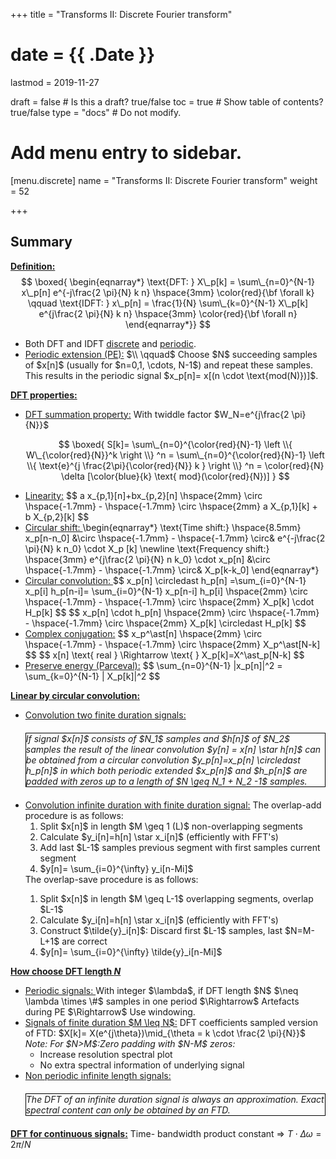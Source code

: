 +++
title = "Transforms II: Discrete Fourier transform"

# date = {{ .Date }}
lastmod = 2019-11-27

draft = false  # Is this a draft? true/false
toc = true  # Show table of contents? true/false
type = "docs"  # Do not modify.

# Add menu entry to sidebar.
[menu.discrete]
  name = "Transforms II: Discrete Fourier transform"
  weight = 52


+++


## Summary

<b><u> Definition: </u></b>
$$
\boxed{
\begin{eqnarray*}
\text{DFT: } X\_p[k] = \sum\_{n=0}^{N-1} x\_p[n] e^{-j\frac{2 \pi}{N} k n}
\hspace{3mm} \color{red}{\bf \forall k}
\qquad
\text{IDFT: } x\_p[n] = \frac{1}{N} \sum\_{k=0}^{N-1} X\_p[k] e^{j\frac{2 \pi}{N} k n} \hspace{3mm} \color{red}{\bf \forall n}
\end{eqnarray*}}
$$

<ul>
<li> Both DFT and IDFT <u>discrete</u> and <u>periodic</u>. </li>
<li> <u>Periodic extension (PE):</u> $\\ \qquad$ Choose $N$ succeeding samples of $x[n]$ (usually for $n=0,1, \cdots, N-1$) and repeat these samples. This results in the periodic signal $x_p[n]= x[(n \cdot \text{mod(N)})]$.
</ul>

<b><u> DFT properties: </u></b>
<ul>
<li> <u>DFT summation property:</u> With twiddle factor $W_N=e^{j\frac{2 \pi}{N}}$

$$
\boxed{
S[k]= \sum\_{n=0}^{\color{red}{N}-1} \left \\{ W\_{\color{red}{N}}^k \right \\} ^n =
\sum\_{n=0}^{\color{red}{N}-1} \left \\{ \text{e}^{j \frac{2\pi}{\color{red}{N}} k } \right \\} ^n = \color{red}{N}  \delta [\color{blue}{k} \text{ mod}(\color{red}{N})]
}
$$
</li>
<li> <u> Linearity:</u>
$$
a x_{p,1}[n]+bx_{p,2}[n] \hspace{2mm} \circ  \hspace{-1.7mm} - \hspace{-1.7mm}  \circ \hspace{2mm} a X_{p,1}[k] + b X_{p,2}[k]
$$
</li>
<li> <u> Circular shift: </u>
\begin{eqnarray*}
\text{Time shift:} \hspace{8.5mm} x_p[n-n_0] &\circ  \hspace{-1.7mm} - \hspace{-1.7mm}  \circ& e^{-j\frac{2 \pi}{N} k n_0} \cdot X_p [k] \newline
\text{Frequency shift:} \hspace{3mm} e^{j\frac{2 \pi}{N} n k_0} \cdot x_p[n] &\circ  \hspace{-1.7mm} - \hspace{-1.7mm}  \circ& X_p[k-k_0]
\end{eqnarray*}
</li>
<li> <u> Circular convolution: </u>
$$
x_p[n] \circledast h_p[n] =\sum_{i=0}^{N-1} x_p[i] h_p[n-i]= \sum_{i=0}^{N-1} x_p[n-i] h_p[i]
\hspace{2mm} \circ  \hspace{-1.7mm} - \hspace{-1.7mm}  \circ \hspace{2mm}  X_p[k] \cdot H_p[k]
$$
$$
x_p[n] \cdot h_p[n] \hspace{2mm} \circ  \hspace{-1.7mm} - \hspace{-1.7mm}  \circ \hspace{2mm}  X_p[k] \circledast H_p[k]
$$
</li>

<li> <u>Complex conjugation:</u>
$$
x_p^\ast[n] \hspace{2mm} \circ  \hspace{-1.7mm} - \hspace{-1.7mm}  \circ \hspace{2mm} X_p^\ast[N-k]
$$
$$
x[n] \text{ real } \Rightarrow \text{ } X_p[k]=X^\ast_p[N-k]
$$
</li>
<li> <u>Preserve energy (Parceval):</u>
$$
\sum_{n=0}^{N-1} |x_p[n]|^2 = \sum_{k=0}^{N-1} | X_p[k]|^2
$$
</li>
</ul>

<b><u>Linear by circular convolution:</u></b>
<ul>
<li><u>Convolution two finite duration signals:</u>
<div style="border: 1px solid black; margin-top: 20px; margin-bottom: 20px"><i>If signal $x[n]$ consists of $N_1$ samples and $h[n]$ of $N_2$ samples the result of the linear convolution $y[n] = x[n] \star h[n]$ can be obtained from a circular convolution $y_p[n]=x_p[n] \circledast h_p[n]$ in which both periodic extended $x_p[n]$ and $h_p[n]$ are padded with zeros up to a length of $N \geq N_1 + N_2 -1$ samples.</i></div>
</li>
<li><u>Convolution infinite duration with finite duration signal:</u>
<!-- TODO: As depicted in Fig. \ref{Fig:overlapadd}, -->The overlap-add procedure is as follows:
<ol>
<li> Split $x[n]$ in length $M \geq 1 (L)$ non-overlapping segments </li>
<li> Calculate $y_i[n]=h[n] \star x_i[n]$ (efficiently with FFT's) </li>
<li> Add last $L-1$ samples previous segment with first samples current segment</li>
<li> $y[n]= \sum_{i=0}^{\infty} y_i[n-Mi]$</li>
</ol></li>
<!-- TODO: As depicted in Fig. \ref{Fig:overlapsave}, -->
The overlap-save procedure is as follows:
<ol>
<li> Split $x[n]$ in length $M \geq L-1$ overlapping segments, overlap $L-1$ </li>
<li> Calculate $y_i[n]=h[n] \star x_i[n]$ (efficiently with FFT's) </li>
<li> Construct $\tilde{y}_i[n]$: Discard first $L-1$ samples, last $N=M-L+1$ are correct </li>
<li> $y[n]= \sum_{i=0}^{\infty} \tilde{y}_i[n-Mi]$ </li>
</ol>
</ul>

<b><u>How choose DFT length $N$</u></b>

<ul>

<li> <u>Periodic signals: </u>
With integer $\lambda$, if DFT length $N$ $\neq \lambda \times \#$ samples in one period
$\Rightarrow$ Artefacts during PE $\Rightarrow$ Use windowing.
</li>

<li> <u>Signals of finite duration $M \leq N$:</u>
DFT coefficients sampled version of FTD: $X[k]= X(e^{j\theta})\mid_{\theta = k \cdot \frac{2 \pi}{N}}$
<br>
<i>Note: For $N>M$:Zero padding with $N-M$ zeros:</i>
<ul>
<li> Increase resolution spectral plot </li>
<li> No extra spectral information of underlying signal </li>
</ul>

</li>
<li> <u>Non periodic infinite length signals:</u>
<div style="border: 1px solid black; margin-top: 20px; margin-bottom: 20px"><i>The DFT of an infinite duration signal is always an approximation. Exact spectral content can only be obtained by an FTD.</i></div>
</li>
</ul>


<b><u>DFT for continuous signals:</u></b>
Time- bandwidth product constant $\Rightarrow$ $T \cdot \Delta \omega = 2 \pi /N$

<!-- TODO:
\section*{FFT:}
-->
